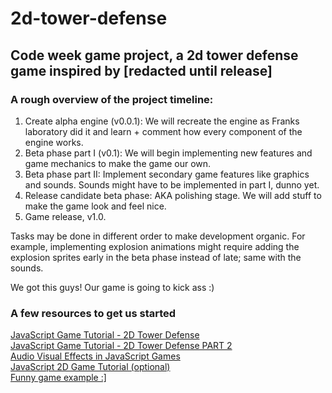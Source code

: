 # 2d-tower-defense

<h2>Code week game project, a 2d tower defense game inspired by [redacted until release]</h2>

<h3>A rough overview of the project timeline:</h3>

1. Create alpha engine (v0.0.1): We will recreate the engine as Franks laboratory did it and learn + comment how every component of the engine works.
2. Beta phase part I (v0.1): We will begin implementing new features and game mechanics to make the game our own.
3. Beta phase part II: Implement secondary game features like graphics and sounds. Sounds might have to be implemented in part I, dunno yet.
4. Release candidate beta phase: AKA polishing stage. We will add stuff to make the game look and feel nice.
5. Game release, v1.0.

Tasks may be done in different order to make development organic. For example, implementing explosion animations might require adding the explosion sprites early in the beta phase instead of late; same with the sounds.

We got this guys! Our game is going to kick ass :)

<h3>A few resources to get us started</h3>

<a href="https://www.youtube.com/watch?v=QxYg8-mhhhs"> JavaScript Game Tutorial - 2D Tower Defense</a><br>
<a href="https://www.youtube.com/watch?v=mpvNwYmTMJ4"> JavaScript Game Tutorial - 2D Tower Defense PART 2</a><br>
<a href="https://www.youtube.com/watch?v=Eg_zUEy_lDE&list=PLYElE_rzEw_sowQGjRdvwh9eAEt62d_Eu"> Audio Visual Effects in JavaScript Games</a><br>
<a href="https://www.youtube.com/watch?v=jl29qI62XPg"> JavaScript 2D Game Tutorial (optional)</a><br>
<a href="https://idakroniczaja.github.io/Game/"> Funny game example :]</a><br>
